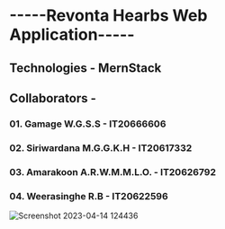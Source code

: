 

# -----Revonta Hearbs Web Application-----
## Technologies - MernStack
## Collaborators -
### 01. Gamage W.G.S.S - IT20666606
### 02. Siriwardana M.G.G.K.H - IT20617332
### 03. Amarakoon A.R.W.M.M.L.O. - IT20626792
### 04. Weerasinghe R.B - IT20622596





![Screenshot 2023-04-14 124436](https://user-images.githubusercontent.com/100986253/231971346-cb2295dc-14ea-4490-844e-402e38ed2835.png)
